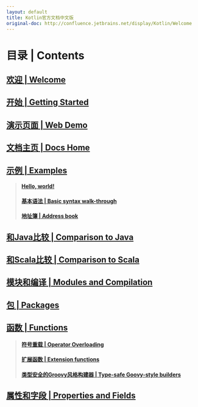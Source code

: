 ```yaml
---
layout: default
title: Kotlin官方文档中文版
original-doc: http://confluence.jetbrains.net/display/Kotlin/Welcome
---
```



# 目录 | Contents

## [欢迎 | Welcome](posts/welcome)
## [开始 | Getting Started](posts/getting-started)
## [演示页面 | Web Demo](posts/web-demo)
## [文档主页 | Docs Home](posts/docs-home)
## [示例 | Examples](posts/examples)
> #### [Hello, world!](posts/hello-world)
> #### [基本语法 | Basic syntax walk-through](posts/basic-syntax-walk-through)
> #### [地址簿 | Address book](posts/address-book)

## [和Java比较 | Comparison to Java](posts/comparison-to-java)
## [和Scala比较 | Comparison to Scala](posts/comparison-to-scala)
## [模块和编译 | Modules and Compilation](posts/modules-and-compilation)
## [包 | Packages](posts/packages)
## [函数 | Functions](posts/functions)
> #### [符号重载 | Operator Overloading](posts/operator-overloading)
> #### [扩展函数 | Extension functions](posts/extension-functions)
> #### [类型安全的Groovy风格构建器 | Type-safe Goovy-style builders](posts/type-safe-groovy-style-builders)
## [属性和字段 | Properties and Fields](posts/properties-and-fields)
